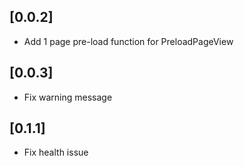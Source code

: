 ## [0.0.2]

* Add 1 page pre-load function for PreloadPageView

## [0.0.3]

* Fix warning message

## [0.1.1]

* Fix health issue
